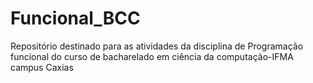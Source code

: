 # Funcional_BCC

Repositório destinado para as atividades da disciplina de Programação funcional do curso de bacharelado em ciência da computação-IFMA campus Caxias
